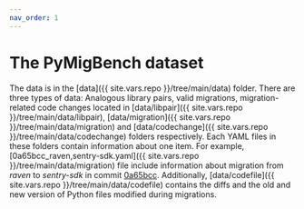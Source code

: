 ```yaml
---
nav_order: 1
---
```

# The PyMigBench dataset
The data is in the [data]({{ site.vars.repo }}/tree/main/data) folder.
There are three types of data: Analogous library pairs, valid migrations, migration-related code changes located in 
[data/libpair]({{ site.vars.repo }}/tree/main/data/libpair), [data/migration]({{ site.vars.repo }}/tree/main/data/migration) 
and [data/codechange]({{ site.vars.repo }}/tree/main/data/codechange) folders respectively.
Each YAML files in these folders contain information about one item.
For example, [0a65bcc_raven,sentry-sdk.yaml]({{ site.vars.repo }}/tree/main/data/migration) file include information about migration from _raven_ to _sentry-sdk_ in commit [0a65bcc](https://github.com/habitissimo/myaas/commit/0a65bcc).
Additionally, [data/codefile]({{ site.vars.repo }}/tree/main/data/codefile) contains the diffs and the old and new version of Python files modified during migrations.
